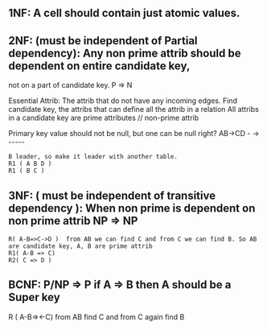 ## 1NF: A cell should contain just atomic values.
## 2NF: (must be independent of Partial dependency): Any non prime attrib should be dependent on entire candidate key,
   not on a part of candidate key. P => N

   Essential Attrib: The attrib that do not have any incoming edges.
   Find candidate key, the attribs that can define all the attrib in a relation
   All attribs in a candidate  key are prime attributes // non-prime attrib
   
   Primary key value should not be null, but one can be null right?
   AB->CD
    -   -> 
    -----
    
    B leader, so make it leader with another table.
    R1 ( A B D )
    R1 ( B C )
    
## 3NF: ( must be independent of transitive dependency ): When non prime is dependent on non prime attrib  NP => NP 

    R( A-B=>C->D )  from AB we can find C and from C we can find B. So AB are candidate key, A, B are prime attrib
    R1( A-B => C)
    R2( C => D )
   
## BCNF: P/NP => P  if A => B    then A should be a Super key
   
   R ( A-B=><-C) from AB find C and from C again find B
   
